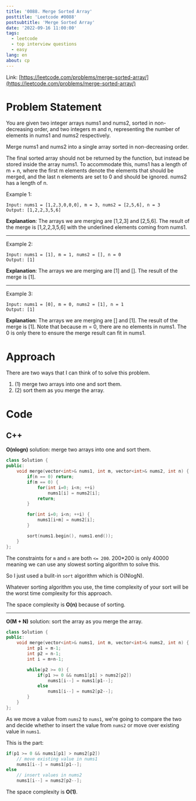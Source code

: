 ```yaml
---
title: '0088. Merge Sorted Array'
posttitle: 'Leetcode #0088'
postsubtitle: 'Merge Sorted Array'
date: '2022-09-16 11:00:00'
tags:
  - leetcode
  - top interview questions
  - easy
lang: en
about: cp
---
```


Link: [https://leetcode.com/problems/merge-sorted-array/](https://leetcode.com/problems/merge-sorted-array/)

# Problem Statement

You are given two integer arrays nums1 and nums2, sorted in non-decreasing order, and two integers m and n, representing the number of elements in nums1 and nums2 respectively.

Merge nums1 and nums2 into a single array sorted in non-decreasing order.

The final sorted array should not be returned by the function, but instead be stored inside the array nums1. To accommodate this, nums1 has a length of m + n, where the first m elements denote the elements that should be merged, and the last n elements are set to 0 and should be ignored. nums2 has a length of n.

Example 1:

```text
Input: nums1 = [1,2,3,0,0,0], m = 3, nums2 = [2,5,6], n = 3
Output: [1,2,2,3,5,6]
```

**Explanation**: The arrays we are merging are [1,2,3] and [2,5,6].
The result of the merge is [1,2,2,3,5,6] with the underlined elements coming from nums1.

---

Example 2:

```text
Input: nums1 = [1], m = 1, nums2 = [], n = 0
Output: [1]
```

**Explanation**: The arrays we are merging are [1] and [].
The result of the merge is [1].

---

Example 3:

```text
Input: nums1 = [0], m = 0, nums2 = [1], n = 1
Output: [1]
```

**Explanation**: The arrays we are merging are [] and [1].
The result of the merge is [1].
Note that because m = 0, there are no elements in nums1. The 0 is only there to ensure the merge result can fit in nums1.

# Approach

There are two ways that I can think of to solve this problem.

1. (1) merge two arrays into one and sort them.
2. (2) sort them as you merge the array.

# Code

## C++

**O(nlogn)** solution: merge two arrays into one and sort them.

```cpp
class Solution {
public:
    void merge(vector<int>& nums1, int m, vector<int>& nums2, int n) {
        if(n == 0) return;
        if(m == 0) {
            for(int i=0; i<n; ++i)
                nums1[i] = nums2[i];
            return;
        }

        for(int i=0; i<n; ++i) {
            nums1[i+m] = nums2[i];
        }

        sort(nums1.begin(), nums1.end());
    }
};
```

The constraints for `m` and `n` are both `<= 200`.
200\*200 is only 40000 meaning we can use any slowest sorting algorithm to solve this.

So I just used a bulit-in `sort` algorithm which is O(NlogN).

Whatever sorting algorithm you use, the time complexity of your sort will be the worst time complexity for this approach.

The space complexity is **O(n)** because of sorting.

---

**O(M + N)** solution: sort the array as you merge the array.

```cpp
class Solution {
public:
    void merge(vector<int>& nums1, int m, vector<int>& nums2, int n) {
        int p1 = m-1;
        int p2 = n-1;
        int i = m+n-1;

        while(p2 >= 0) {
            if(p1 >= 0 && nums1[p1] > nums2[p2])
                nums1[i--] = nums1[p1--];
            else
                nums1[i--] = nums2[p2--];
        }
    }
};
```

As we move a value from `nums2` to `nums1`, we're going to compare the two and decide whether to insert the value from `nums2` or move over existing value in `nums1`.

This is the part:

```cpp
if(p1 >= 0 && nums1[p1] > nums2[p2])
    // move existing value in nums1
    nums1[i--] = nums1[p1--];
else
    // insert values in nums2
    nums1[i--] = nums2[p2--];
```

The space complexity is **O(1)**.
